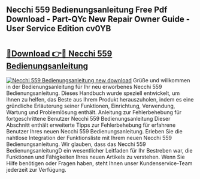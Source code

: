 ## Necchi 559 Bedienungsanleitung Free Pdf Download - Part-QYc New Repair Owner Guide - User Service Edition cv0YB

# <h2><a href="http://df2hoy.blite.top/?on=Necchi+559+Bedienungsanleitung">🔗Download 👉🔴 Necchi 559 Bedienungsanleitung</a></h2>

[![Necchi 559 Bedienungsanleitung new download](https://i.imgur.com/lujVjoI.png)](http://df2hoy.blite.top/?on=Necchi+559+Bedienungsanleitung)
Grüße und willkommen in der Bedienungsanleitung für Ihr neu erworbenes Necchi 559 Bedienungsanleitung. Dieses Handbuch wurde speziell entwickelt, um Ihnen zu helfen, das Beste aus Ihrem Produkt herauszuholen, indem es eine gründliche Erläuterung seiner Funktionen, Einrichtung, Verwendung, Wartung und Problemlösung enthält. Anleitung zur Fehlerbehebung für fortgeschrittene Benutzer Necchi 559 Bedienungsanleitung Dieser Abschnitt enthält erweiterte Tipps zur Fehlerbehebung für erfahrene Benutzer Ihres neuen Necchi 559 Bedienungsanleitung. Erleben Sie die nahtlose Integration der Funktionsliste mit Ihrem neuen Necchi 559 Bedienungsanleitung. Wir glauben, dass das Necchi 559 BedienungsanleitungD ein wesentlicher Leitfaden für Ihr Bestreben war, die Funktionen und Fähigkeiten Ihres neuen Artikels zu verstehen. Wenn Sie Hilfe benötigen oder Fragen haben, steht Ihnen unser Kundenservice-Team jederzeit zur Verfügung.

